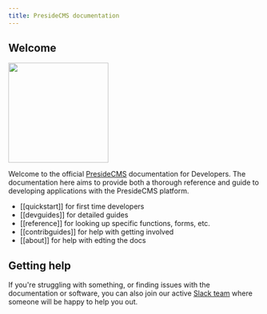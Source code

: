 ```yaml
---
title: PresideCMS documentation
---
```


## Welcome

<img src="images/puffy.png" height="200px" class="pull-right no-border">

Welcome to the official [PresideCMS](http://www.presidecms.com) documentation for Developers. The documentation here aims to provide both a thorough reference and guide to developing applications with the PresideCMS platform.

* [[quickstart]] for first time developers
* [[devguides]] for detailed guides
* [[reference]] for looking up specific functions, forms, etc.
* [[contribguides]] for help with getting involved
* [[about]] for help with edting the docs


## Getting help

If you're struggling with something, or finding issues with the documentation or software, you can also join our active [Slack team](https://presidecms-slack.herokuapp.com) where someone will be happy to help you out.

<script async defer src="https://presidecms-slack.herokuapp.com/slackin.js?large"></script>